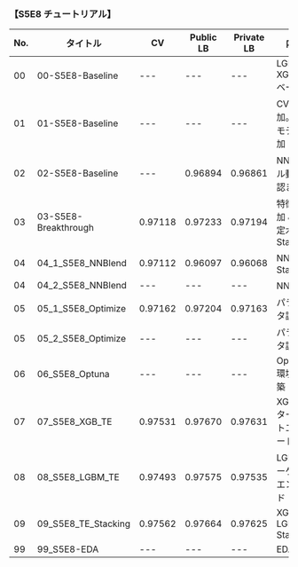### 【S5E8 チュートリアル】
|  No. | タイトル | CV | Public LB | Private LB | 内容 |
|---|---|---|---|---|---|
| 00 | 00-S5E8-Baseline | --- | --- | --- | LGBM, XGB, CBベース |
| 01 | 01-S5E8-Baseline | --- | --- | --- | CV追加。NNモデル追加 |
| 02 | 02-S5E8-Baseline | --- | 0.96894 | 0.96861 | NNモデル動作確認まで |
| 03 | 03-S5E8-Breakthrough | 0.97118 | 0.97233 | 0.97194 | 特徴量追加 & 決定木Stacking |
| 04 | 04_1_S5E8_NNBlend | 0.97112 | 0.96097 | 0.96068 | NN追加Stacking |
| 04 | 04_2_S5E8_NNBlend | --- | --- | --- | NN編集 |
| 05 | 05_1_S5E8_Optimize | 0.97162 | 0.97204 | 0.97163 | パラメータ調整 |
| 05 | 05_2_S5E8_Optimize | --- | --- | --- | パラメータ調整 |
| 06 | 06_S5E8_Optuna | --- | --- | --- | Optuna環境の構築 |
| 07 | 07_S5E8_XGB_TE | 0.97531 | 0.97670 | 0.97631 | XGBoostターゲットエンコード |
| 08 | 08_S5E8_LGBM_TE | 0.97493 | 0.97575 | 0.97535 | LGMBターゲットエンコード |
| 09 | 09_S5E8_TE_Stacking | 0.97562 | 0.97664 | 0.97625 | XGB + LGBM Stacking |
| 99 | 99_S5E8-EDA | --- |--- | --- | EDA |